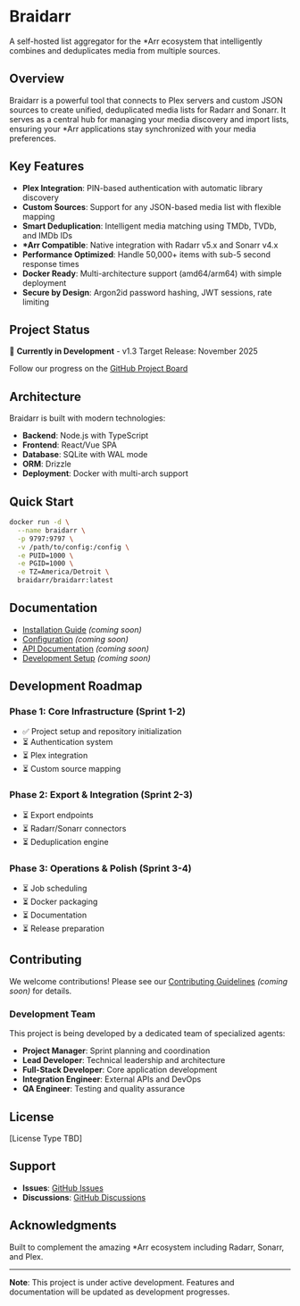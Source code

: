 # Braidarr

A self-hosted list aggregator for the \*Arr ecosystem that intelligently combines and deduplicates media from multiple sources.

## Overview

Braidarr is a powerful tool that connects to Plex servers and custom JSON sources to create unified, deduplicated media lists for Radarr and Sonarr. It serves as a central hub for managing your media discovery and import lists, ensuring your \*Arr applications stay synchronized with your media preferences.

## Key Features

- **Plex Integration**: PIN-based authentication with automatic library discovery
- **Custom Sources**: Support for any JSON-based media list with flexible mapping
- **Smart Deduplication**: Intelligent media matching using TMDb, TVDb, and IMDb IDs
- **\*Arr Compatible**: Native integration with Radarr v5.x and Sonarr v4.x
- **Performance Optimized**: Handle 50,000+ items with sub-5 second response times
- **Docker Ready**: Multi-architecture support (amd64/arm64) with simple deployment
- **Secure by Design**: Argon2id password hashing, JWT sessions, rate limiting

## Project Status

🚧 **Currently in Development** - v1.3 Target Release: November 2025

Follow our progress on the [GitHub Project Board](https://github.com/[username]/braidarr/projects/1)

## Architecture

Braidarr is built with modern technologies:

- **Backend**: Node.js with TypeScript
- **Frontend**: React/Vue SPA
- **Database**: SQLite with WAL mode
- **ORM**: Drizzle
- **Deployment**: Docker with multi-arch support

## Quick Start

```bash
docker run -d \
  --name braidarr \
  -p 9797:9797 \
  -v /path/to/config:/config \
  -e PUID=1000 \
  -e PGID=1000 \
  -e TZ=America/Detroit \
  braidarr/braidarr:latest
```

## Documentation

- [Installation Guide](docs/installation.md) _(coming soon)_
- [Configuration](docs/configuration.md) _(coming soon)_
- [API Documentation](docs/api.md) _(coming soon)_
- [Development Setup](docs/development.md) _(coming soon)_

## Development Roadmap

### Phase 1: Core Infrastructure (Sprint 1-2)

- ✅ Project setup and repository initialization
- ⏳ Authentication system
- ⏳ Plex integration
- ⏳ Custom source mapping

### Phase 2: Export & Integration (Sprint 2-3)

- ⏳ Export endpoints
- ⏳ Radarr/Sonarr connectors
- ⏳ Deduplication engine

### Phase 3: Operations & Polish (Sprint 3-4)

- ⏳ Job scheduling
- ⏳ Docker packaging
- ⏳ Documentation
- ⏳ Release preparation

## Contributing

We welcome contributions! Please see our [Contributing Guidelines](CONTRIBUTING.md) _(coming soon)_ for details.

### Development Team

This project is being developed by a dedicated team of specialized agents:

- **Project Manager**: Sprint planning and coordination
- **Lead Developer**: Technical leadership and architecture
- **Full-Stack Developer**: Core application development
- **Integration Engineer**: External APIs and DevOps
- **QA Engineer**: Testing and quality assurance

## License

[License Type TBD]

## Support

- **Issues**: [GitHub Issues](https://github.com/[username]/braidarr/issues)
- **Discussions**: [GitHub Discussions](https://github.com/[username]/braidarr/discussions)

## Acknowledgments

Built to complement the amazing \*Arr ecosystem including Radarr, Sonarr, and Plex.

---

**Note**: This project is under active development. Features and documentation will be updated as development progresses.
